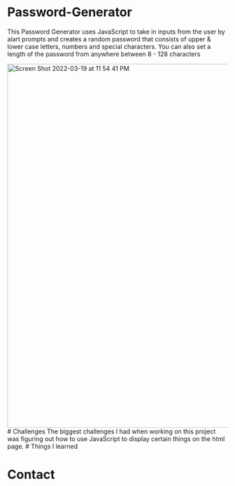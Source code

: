 # Password-Generator
This Password Generator uses JavaScript to take in inputs from the user by alart prompts and creates a random password that consists of upper & lower case letters, numbers and special characters. You can also set a length of the password from anywhere between 8 - 128 characters

<img width="830" alt="Screen Shot 2022-03-19 at 11 54 41 PM" src="https://user-images.githubusercontent.com/60634270/159150217-67bf6853-998e-4c6c-88db-56dfba807f23.png">
 # Challenges 
 The biggest challenges I had when working on this project was figuring out how to use JavaScript to display certain things on the html page. 
 # Things I learned
 
 # Contact
